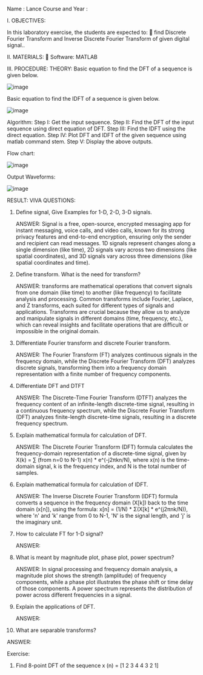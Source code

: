 Name : Lance
Course and Year :


I. OBJECTIVES:

In this laboratory exercise, the students are expected to:
 find Discrete Fourier Transform and Inverse Discrete Fourier Transform of given digital signal..

II. MATERIALS:
 Software: MATLAB

III. PROCEDURE:
THEORY:
Basic equation to find the DFT of a sequence is given below.

![image](https://github.com/user-attachments/assets/4c0d4550-3a2c-4186-aebe-9740b8fa3221)

Basic equation to find the IDFT of a sequence is given below.

![image](https://github.com/user-attachments/assets/28dc23a5-2053-4bb1-81a5-5167cba4793f)

Algorithm:
Step I: Get the input sequence.
Step II: Find the DFT of the input sequence using direct equation of DFT.
Step III: Find the IDFT using the direct equation.
Step IV: Plot DFT and IDFT of the given sequence using matlab command stem.
Step V: Display the above outputs.


Flow chart:

![image](https://github.com/user-attachments/assets/ee03c78a-471f-478d-ba0c-4f44303daf1a)


Output Waveforms:

![image](https://github.com/user-attachments/assets/cdf10f5c-4677-44cd-8919-8bc87d6f4944)

RESULT:
VIVA QUESTIONS:
1. Define signal, Give Examples for 1-D, 2-D, 3-D signals.

   ANSWER:
           Signal is a free, open-source, encrypted messaging app for instant messaging, voice calls, and video calls, known for its strong privacy features and end-to-end encryption, ensuring only the sender and recipient can read messages. 1D signals represent changes along a single dimension (like time), 2D signals vary across two dimensions (like spatial coordinates), and 3D signals vary across three dimensions (like spatial coordinates and time). 

   
2. Define transform. What is the need for transform?

   ANSWER:
          transforms are mathematical operations that convert signals from one domain (like time) to another (like frequency) to facilitate analysis and processing. Common transforms include Fourier, Laplace, and Z transforms, each suited for different types of signals and applications. Transforms are crucial because they allow us to analyze and manipulate signals in different domains (time, frequency, etc.), which can reveal insights and facilitate operations that are difficult or impossible in the original domain. 

   
3. Differentiate Fourier transform and discrete Fourier transform.

   ANSWER:
          The Fourier Transform (FT) analyzes continuous signals in the frequency domain, while the Discrete Fourier Transform (DFT) analyzes discrete signals, transforming them into a frequency domain representation with a finite number of frequency components. 

   
4. Differentiate DFT and DTFT

   ANSWER:
          The Discrete-Time Fourier Transform (DTFT) analyzes the frequency content of an infinite-length discrete-time signal, resulting in a continuous frequency spectrum, while the Discrete Fourier Transform (DFT) analyzes finite-length discrete-time signals, resulting in a discrete frequency spectrum. 


5. Explain mathematical formula for calculation of DFT.

   ANSWER:
          The Discrete Fourier Transform (DFT) formula calculates the frequency-domain representation of a discrete-time signal, given by X(k) = ∑ (from n=0 to N-1) x(n) * e^(-j2πkn/N), where x(n) is the time-domain signal, k is the frequency index, and N is the total number of samples. 

   
6. Explain mathematical formula for calculation of IDFT.

   ANSWER:
          The Inverse Discrete Fourier Transform (IDFT) formula converts a sequence in the frequency domain (X[k]) back to the time domain (x[n]), using the formula: x[n] = (1/N) * Σ(X[k] * e^(j2πnk/N)), where 'n' and 'k' range from 0 to N-1, 'N' is the signal length, and 'j' is the imaginary unit. 

   
7. How to calculate FT for 1-D signal?

   ANSWER:
          

   
8. What is meant by magnitude plot, phase plot, power spectrum?

   ANSWER:
          In signal processing and frequency domain analysis, a magnitude plot shows the strength (amplitude) of frequency components, while a phase plot illustrates the phase shift or time delay of those components. A power spectrum represents the distribution of power across different frequencies in a signal. 

   
9. Explain the applications of DFT.

   ANSWER:
          

   
10. What are separable transforms?

   ANSWER:
          

   
    
Exercise:
1. Find 8-point DFT of the sequence x (n) = [1 2 3 4 4 3 2 1]
